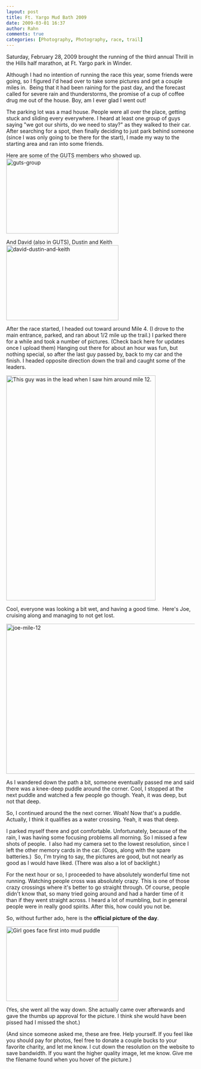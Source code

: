 ```yaml
---
layout: post
title: Ft. Yargo Mud Bath 2009
date: 2009-03-01 16:37
author: Rahn
comments: true
categories: [Photography, Photography, race, trail]
---
```

Saturday, February 28, 2009 brought the running of the third annual Thrill in the Hills half marathon, at Ft. Yargo park in Winder.

Although I had no intention of running the race this year, some friends were going, so I figured I'd head over to take some pictures and get a couple miles in.  Being that it had been raining for the past day, and the forecast called for severe rain and thunderstorms, the promise of a cup of coffee drug me out of the house. Boy, am I ever glad I went out!

The parking lot was a mad house. People were all over the place, getting stuck and sliding every everywhere. I heard at least one group of guys saying "we got our shirts, do we need to stay?" as they walked to their car.  After searching for a spot, then finally deciding to just park behind someone (since I was only going to be there for the start), I made my way to the starting area and ran into some friends.

Here are some of the GUTS members who showed up.<img class="aligncenter size-medium wp-image-395" title="guts-group" src="http://www.gonesomewhere.com/wp-content/uploads/2009/03/guts-group-300x200.jpg" alt="guts-group" width="300" height="200" />

And David (also in GUTS), Dustin and Keith
<a href="http://www.gonesomewhere.com/wp-content/uploads/2009/03/david-dustin-and-keith.jpg"><img class="aligncenter size-medium wp-image-394" title="david-dustin-and-keith" src="http://www.gonesomewhere.com/wp-content/uploads/2009/03/david-dustin-and-keith-300x200.jpg" alt="david-dustin-and-keith" width="300" height="200" /></a>

After the race started, I headed out toward around Mile 4. (I drove to the main entrance, parked, and ran about 1/2 mile up the trail.) I parked there for a while and took a number of pictures. (Check back here for updates once I upload them) Hanging out there for about an hour was fun, but nothing special, so after the last guy passed by, back to my car and the finish. I headed opposite direction down the trail and caught some of the leaders.

<a href="http://www.gonesomewhere.com/wp-content/uploads/2009/03/tith2009_0650.jpg"><img class="size-full wp-image-398" title="tith2009_0650" src="http://www.gonesomewhere.com/wp-content/uploads/2009/03/tith2009_0650.jpg" alt="This guy was in the lead when I saw him around mile 12." width="399" height="600" /></a>

Cool, everyone was looking a bit wet, and having a good time.  Here's Joe, cruising along and managing to
not get lost.

<a href="http://www.gonesomewhere.com/wp-content/uploads/2009/03/joe-mile-12.jpg"><img class="aligncenter size-full wp-image-399" title="joe-mile-12" src="http://www.gonesomewhere.com/wp-content/uploads/2009/03/joe-mile-12.jpg" alt="joe-mile-12" width="600" height="400" /></a>

As I wandered down the path a bit, someone eventually passed me and said there was a knee-deep puddle around the corner. Cool, I stopped at the next puddle and watched a few people go though. Yeah, it was deep, but not that deep.

So, I continued around the the next corner. Woah! Now that's a puddle. Actually, I think it qualifies as a water crossing. Yeah, it was that deep. 

I parked myself there and got comfortable. Unfortunately, because of the rain, I was having some focusing problems all morning. So I missed a few shots of people.  I also had my camera set to the lowest resolution, since I left the other memory cards in the car. (Oops, along with the spare batteries.)  So, I'm trying to say, the pictures are good, but not nearly as good as I would have liked. (There was also a lot of backlight.)

For the next hour or so, I proceeded to have absolutely wonderful time not running. Watching people cross was absolutely crazy. This is one of those crazy crossings where it's better to go straight through. Of course, people didn't know that, so many tried going around and had a harder time of it than if they went straight across. I heard a lot of mumbling, but in general people were in really good spirits. After this, how could you not be.

So, without further ado, here is the <strong>official picture of the day</strong>.

<a href="http://gonesomewhere.com/wp-content/uploads/2009/03/ti-1381.jpg"><img src="http://gonesomewhere.com/wp-content/uploads/2009/03/ti-1381-300x199.jpg" alt="Girl goes face first into mud puddle" title="Face first in the mud" width="300" height="199" class="size-medium wp-image-884" /></a>

(Yes, she went all the way down. She actually came over afterwards and gave the thumbs up approval for the picture. I think she would have been pissed had I missed the shot.)

(And since someone asked me, these are free. Help yourself. If you feel like you should pay for photos, feel free to donate a couple bucks to your favorite charity, and let me know. I cut down the resolution on the website to save bandwidth. If you want the higher quality image, let me know. Give me the filename found when you hover of the picture.)
